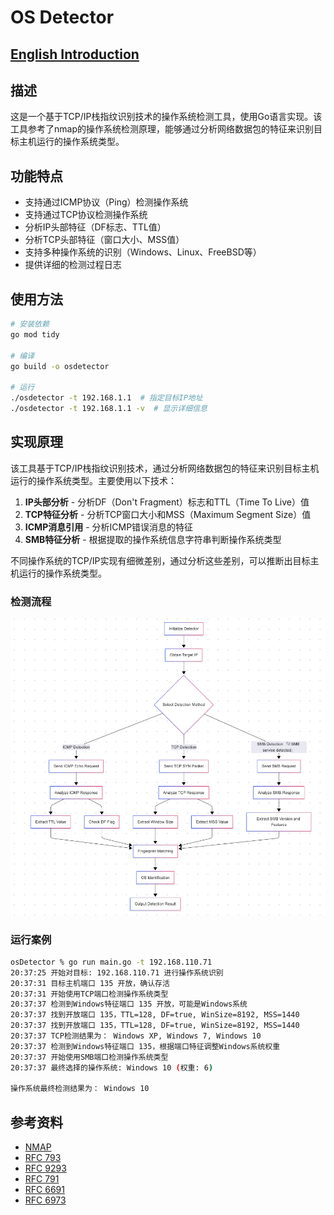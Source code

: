 # OS Detector

## [English Introduction](./README.md)

## 描述
这是一个基于TCP/IP栈指纹识别技术的操作系统检测工具，使用Go语言实现。该工具参考了nmap的操作系统检测原理，能够通过分析网络数据包的特征来识别目标主机运行的操作系统类型。

## 功能特点

- 支持通过ICMP协议（Ping）检测操作系统
- 支持通过TCP协议检测操作系统
- 分析IP头部特征（DF标志、TTL值）
- 分析TCP头部特征（窗口大小、MSS值）
- 支持多种操作系统的识别（Windows、Linux、FreeBSD等）
- 提供详细的检测过程日志

## 使用方法
```bash
# 安装依赖
go mod tidy

# 编译
go build -o osdetector

# 运行
./osdetector -t 192.168.1.1  # 指定目标IP地址
./osdetector -t 192.168.1.1 -v  # 显示详细信息
```

## 实现原理

该工具基于TCP/IP栈指纹识别技术，通过分析网络数据包的特征来识别目标主机运行的操作系统类型。主要使用以下技术：

1. **IP头部分析** - 分析DF（Don't Fragment）标志和TTL（Time To Live）值
2. **TCP特征分析** - 分析TCP窗口大小和MSS（Maximum Segment Size）值
3. **ICMP消息引用** - 分析ICMP错误消息的特征
4. **SMB特征分析** - 根据提取的操作系统信息字符串判断操作系统类型

不同操作系统的TCP/IP实现有细微差别，通过分析这些差别，可以推断出目标主机运行的操作系统类型。

### 检测流程

![progress](./img/progress.png)


### 运行案例
```bash
osDetector % go run main.go -t 192.168.110.71
20:37:25 开始对目标: 192.168.110.71 进行操作系统识别
20:37:31 目标主机端口 135 开放，确认存活
20:37:31 开始使用TCP端口检测操作系统类型
20:37:37 检测到Windows特征端口 135 开放，可能是Windows系统
20:37:37 找到开放端口 135，TTL=128, DF=true, WinSize=8192, MSS=1440
20:37:37 找到开放端口 135，TTL=128, DF=true, WinSize=8192, MSS=1440
20:37:37 TCP检测结果为： Windows XP, Windows 7, Windows 10
20:37:37 检测到Windows特征端口 135，根据端口特征调整Windows系统权重
20:37:37 开始使用SMB端口检测操作系统类型
20:37:37 最终选择的操作系统: Windows 10 (权重: 6)

操作系统最终检测结果为： Windows 10
```

## 参考资料
- [NMAP](https://nmap.org/nmap-fingerprinting-article.txt)
- [RFC 793](https://datatracker.ietf.org/doc/html/rfc761)
- [RFC 9293](https://www.rfc-editor.org/info/rfc9293)
- [RFC 791](https://datatracker.ietf.org/doc/html/rfc791)
- [RFC 6691](https://www.rfc-editor.org/rfc/rfc6691.html)
- [RFC 6973](https://datatracker.ietf.org/doc/html/rfc6973)